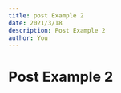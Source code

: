 ```yaml
---
title: post Example 2
date: 2021/3/18
description: Post Example 2
author: You
---
```


# Post Example 2